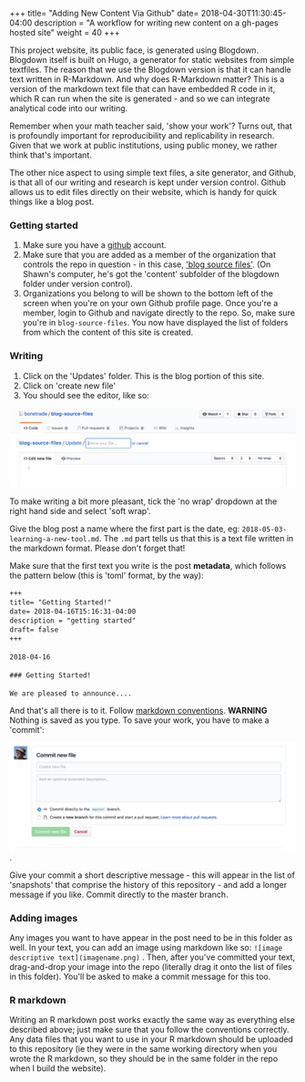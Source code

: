 +++
title= "Adding New Content Via Github"
date= 2018-04-30T11:30:45-04:00
description = "A workflow for writing new content on a gh-pages hosted site"
weight = 40
+++

This project website, its public face, is generated using Blogdown. Blogdown itself is built on Hugo, a generator for static websites from simple textfiles. The reason that we use the Blogdown version is that it can handle text written in R-Markdown. And why does R-Markdown matter? This is a version of the markdown text file that can have embedded R code in it, which R can run when the site is generated - and so we can integrate analytical code into our writing.

Remember when your math teacher said, 'show your work'? Turns out, that is profoundly important for reproducibility and replicability in research. Given that we work at public institutions, using public money, we rather think that's important.

The other nice aspect to using simple text files, a site generator, and Github, is that all of our writing and research is kept under version control. Github allows us to edit files directly on their website, which is handy for quick things like a blog post.

### Getting started

1. Make sure you have a [github](http://github) account.
2. Make sure that you are added as a member of the organization that controls the repo in question - in this case, ['blog source files'](https://github.com/bonetrade/blog-source-files). (On Shawn's computer, he's got the 'content' subfolder of the blogdown folder under version control).
3. Organizations you belong to will be shown to the bottom left of the screen when you're on your own Github profile page. Once you're a member, login to Github and navigate directly to the repo. So, make sure you're in `blog-source-files`. You now have displayed the list of folders from which the content of this site is created.

### Writing

1. Click on the 'Updates' folder. This is the blog portion of this site.
2. Click on 'create new file'
3. You should see the editor, like so:

![Editor window on Github](new-file-on-github.png)

To make writing a bit more pleasant, tick the 'no wrap' dropdown at the right hand side and select 'soft wrap'. 

Give the blog post a name where the first part is the date, eg: `2018-05-03-learning-a-new-tool.md`. The `.md` part tells us that this is a text file written in the markdown format. Please don't forget that!

Make sure that the first text you write is the post **metadata**, which follows the pattern below (this is 'toml' format, by the way):

```
+++
title= "Getting Started!"
date= 2018-04-16T15:16:31-04:00
description = "getting started"
draft= false
+++

2018-04-16

### Getting Started!

We are pleased to announce....

```

And that's all there is to it. Follow [markdown conventions](https://daringfireball.net/projects/markdown/syntax). **WARNING** Nothing is saved as you type. To save your work, you have to make a 'commit':

![Screenshot of ‘commiting’ a file on github](commit-file-on-github.png).

Give your commit a short descriptive message - this will appear in the list of 'snapshots' that comprise the history of this repository - and add a longer message if you like. Commit directly to the master branch.

### Adding images

Any images you want to have appear in the post need to be in this folder as well. In your text, you can add an image using markdown like so: `![image descriptive text](imagename.png)` . Then, after you've committed your text, drag-and-drop your image into the repo (literally drag it onto the list of files in this folder). You'll be asked to make a commit message for this too.

### R markdown

Writing an R markdown post works exactly the same way as everything else described above; just make sure that you follow the conventions correctly. Any data files that you want to use in your R markdown should be uploaded to this repository (ie they were in the same working directory when you wrote the R markdown, so they should be in the same folder in the repo when I build the website).
